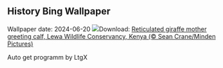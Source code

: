 ## History Bing Wallpaper
Wallpaper date: 2024-06-20
![](https://www.bing.com/th?id=OHR.LewaGiraffe_EN-CA8570636554_UHD.jpg&w=1000)Download: [Reticulated giraffe mother greeting calf, Lewa Wildlife Conservancy, Kenya (© Sean Crane/Minden Pictures)](https://www.bing.com/th?id=OHR.LewaGiraffe_EN-CA8570636554_UHD.jpg)

Auto get programm by LtgX
